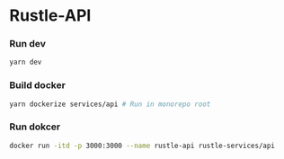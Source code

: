 # Rustle-API

### Run dev

```sh
yarn dev
```

### Build docker

```sh
yarn dockerize services/api # Run in monorepo root
```

### Run dokcer

```sh
docker run -itd -p 3000:3000 --name rustle-api rustle-services/api
```
